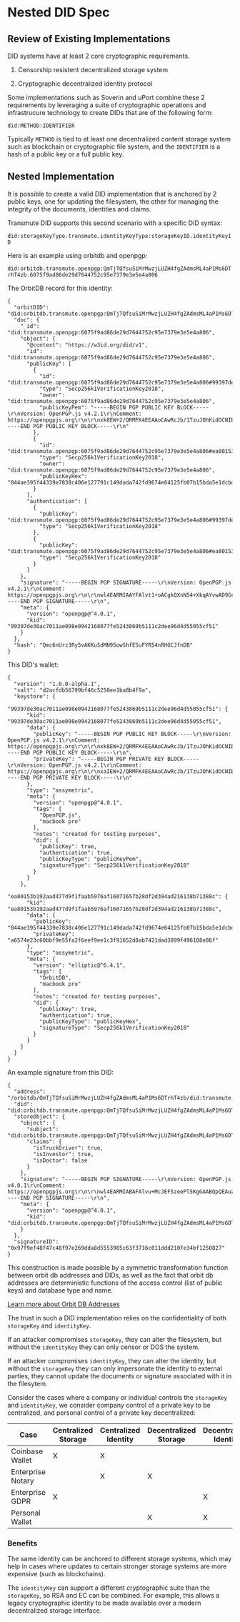 # Nested DID Spec

## Review of Existing Implementations

DID systems have at least 2 core cryptographic requirements.

1. Censorship resistent decentralized storage system

2. Cryptographic decentralized identity protocol

Some implementations such as Soverin and uPort combine these 2 requirements by leveraging a suite of cryptographic operations and infrastrucure technology to create DIDs that are of the following form:

`did:METHOD:IDENTIFIER`

Typically `METHOD` is tied to at least one decentralized content storage system such as blockchain or cryptographic file system, and the `IDENTIFIER` is a hash of a public key or a full public key.

## Nested Implementation

It is possible to create a valid DID implementation that is anchored by 2 public keys, one for updating the filesystem, the other for managing the integrity of the documents, identities and claims.

Transmute DID supports this second scenario with a specific DID syntax:

`did:storageKeyType.transmute.identityKeyType:storageKeyID.identityKeyID`


Here is an example using orbitdb and openpgp:

`did:orbitdb.transmute.openpgp:QmTjTQfsuSiMrMwzjLUZH4fgZAdmsML4aP1Ms6DTrhT4zb.6075f9ad86de29d7644752c95e7379e3e5e4a806`

The OrbitDB record for this identity:

```
{
  "orbitDID": "did:orbitdb.transmute.openpgp:QmTjTQfsuSiMrMwzjLUZH4fgZAdmsML4aP1Ms6DTrhT4zb.6075f9ad86de29d7644752c95e7379e3e5e4a806",
  "doc": {
    "_id": "did:transmute.openpgp:6075f9ad86de29d7644752c95e7379e3e5e4a806",
    "object": {
      "@context": "https://w3id.org/did/v1",
      "id": "did:transmute.openpgp:6075f9ad86de29d7644752c95e7379e3e5e4a806",
      "publicKey": [
        {
          "id": "did:transmute.openpgp:6075f9ad86de29d7644752c95e7379e3e5e4a806#99397de30ac7011ae098e0942168077fe5243869b5111c2dee96d4d55055cf51",
          "type": "Secp256k1VerificationKey2018",
          "owner": "did:transmute.openpgp:6075f9ad86de29d7644752c95e7379e3e5e4a806",
          "publicKeyPem": "-----BEGIN PGP PUBLIC KEY BLOCK-----\r\nVersion: OpenPGP.js v4.2.1\r\nComment: https://openpgpjs.org\r\n\r\nxk8EW+2/QRMFK4EEAAoCAwRcJb/1TzuJOhKidOCNIB6bZLZ9wJmP0CCALUiQ\r\nSnCRMsY+V75Me9T74DeCJvn/LvgpbxeIreJ/nddxE7pxIJv+zQh0ZXN0LWtl\r\necJ3BBATCAAfBQJb7b9BBgsJBwgDAgQVCAoCAxYCAQIZAQIbAwIeAQAKCRBe\r\nc3nj5eSoBkSeAP9cCJyT5Y8veQON+1gc3iciymMTaV5FUqgH3DBmHYJ3+gEA\r\n6qvb7qOH7I0YEMpzgYMNblS8GcaLwIsEbpyTbOfeog/OUwRb7b9BEgUrgQQA\r\nCgIDBAG1wZ23+Gw517yYRXN/xIMYeqRbnolkW+gdvyk1edhm0KqYc2AMjqfR\r\n9447c6FJ/i5jFrvqhs1ZI9fedDb7dukDAQgHwmEEGBMIAAkFAlvtv0ECGwwA\r\nCgkQXnN54+XkqAYwFAD/dNeNPeYWlFWIt2oNZYGufJiHLQtPee/s/7BpJlLN\r\n7AMA/2/0M/vwONA58pHCT6fb6/iQmHczSLrBo/nckxA7zhG2\r\n=wnW5\r\n-----END PGP PUBLIC KEY BLOCK-----\r\n"
        },
        {
          "id": "did:transmute.openpgp:6075f9ad86de29d7644752c95e7379e3e5e4a806#ea80153b192aad477d9f1faab5976af16071657b28df2d394ad216138b71388c",
          "type": "Secp256k1VerificationKey2018",
          "owner": "did:transmute.openpgp:6075f9ad86de29d7644752c95e7379e3e5e4a806",
          "publicKeyHex": "044ae395f44339e7838c406e127791c149dada742fd9674e64125fb07b15bda5e1dcbd8ff4042af018404da79f22a3895fae7aaf528e3c445e193324a026afe670"
        }
      ],
      "authentication": [
        {
          "publicKey": "did:transmute.openpgp:6075f9ad86de29d7644752c95e7379e3e5e4a806#99397de30ac7011ae098e0942168077fe5243869b5111c2dee96d4d55055cf51",
          "type": "Secp256k1VerificationKey2018"
        },
        {
          "publicKey": "did:transmute.openpgp:6075f9ad86de29d7644752c95e7379e3e5e4a806#ea80153b192aad477d9f1faab5976af16071657b28df2d394ad216138b71388c",
          "type": "Secp256k1VerificationKey2018"
        }
      ]
    },
    "signature": "-----BEGIN PGP SIGNATURE-----\r\nVersion: OpenPGP.js v4.2.1\r\nComment: https://openpgpjs.org\r\n\r\nwl4EARMIAAYFAlvt1+oACgkQXnN54+XkqAYvwAD9GcYOmQSSA6+mcx94nNoS\r\nrmjI34TjSorGbKPU5x/5erwBAPw+4o55LSXYBYjgRyUhFv6dJi5bsNlcNAu+\r\n0XuKzzw1\r\n=AXRc\r\n-----END PGP SIGNATURE-----\r\n",
    "meta": {
      "version": "openpgp@^4.0.1",
      "kid": "99397de30ac7011ae098e0942168077fe5243869b5111c2dee96d4d55055cf51"
    }
  },
  "hash": "Qmc6nUrz3Ry5vAKKuSdMN95owShfESuFYR54nRHGCJfnDB"
}
```

This DID's wallet: 

```
{
  "version": "1.0.0-alpha.1",
  "salt": "d2acfdb56799bf46c5250ee1ba8b4f9a",
  "keystore": {
    "99397de30ac7011ae098e0942168077fe5243869b5111c2dee96d4d55055cf51": {
      "kid": "99397de30ac7011ae098e0942168077fe5243869b5111c2dee96d4d55055cf51",
      "data": {
        "publicKey": "-----BEGIN PGP PUBLIC KEY BLOCK-----\r\nVersion: OpenPGP.js v4.2.1\r\nComment: https://openpgpjs.org\r\n\r\nxk8EW+2/QRMFK4EEAAoCAwRcJb/1TzuJOhKidOCNIB6bZLZ9wJmP0CCALUiQ\r\nSnCRMsY+V75Me9T74DeCJvn/LvgpbxeIreJ/nddxE7pxIJv+zQh0ZXN0LWtl\r\necJ3BBATCAAfBQJb7b9BBgsJBwgDAgQVCAoCAxYCAQIZAQIbAwIeAQAKCRBe\r\nc3nj5eSoBkSeAP9cCJyT5Y8veQON+1gc3iciymMTaV5FUqgH3DBmHYJ3+gEA\r\n6qvb7qOH7I0YEMpzgYMNblS8GcaLwIsEbpyTbOfeog/OUwRb7b9BEgUrgQQA\r\nCgIDBAG1wZ23+Gw517yYRXN/xIMYeqRbnolkW+gdvyk1edhm0KqYc2AMjqfR\r\n9447c6FJ/i5jFrvqhs1ZI9fedDb7dukDAQgHwmEEGBMIAAkFAlvtv0ECGwwA\r\nCgkQXnN54+XkqAYwFAD/dNeNPeYWlFWIt2oNZYGufJiHLQtPee/s/7BpJlLN\r\n7AMA/2/0M/vwONA58pHCT6fb6/iQmHczSLrBo/nckxA7zhG2\r\n=wnW5\r\n-----END PGP PUBLIC KEY BLOCK-----\r\n",
        "privateKey": "-----BEGIN PGP PRIVATE KEY BLOCK-----\r\nVersion: OpenPGP.js v4.2.1\r\nComment: https://openpgpjs.org\r\n\r\nxaIEW+2/QRMFK4EEAAoCAwRcJb/1TzuJOhKidOCNIB6bZLZ9wJmP0CCALUiQ\r\nSnCRMsY+V75Me9T74DeCJvn/LvgpbxeIreJ/nddxE7pxIJv+/gkDCDH4RRT4\r\nE99b4LcBQmuibj8oa7TbS48c49rbAtSXXei76iXBQhwCdk1hR0K1z0sfJdka\r\nDsqW5YKttOOBg/Yq6Am3blj6SOwAa3/oKqp8KVrNCHRlc3Qta2V5wncEEBMI\r\nAB8FAlvtv0EGCwkHCAMCBBUICgIDFgIBAhkBAhsDAh4BAAoJEF5zeePl5KgG\r\nRJ4A/1wInJPljy95A437WBzeJyLKYxNpXkVSqAfcMGYdgnf6AQDqq9vuo4fs\r\njRgQynOBgw1uVLwZxovAiwRunJNs596iD8emBFvtv0ESBSuBBAAKAgMEAbXB\r\nnbf4bDnXvJhFc3/Egxh6pFueiWRb6B2/KTV52GbQqphzYAyOp9H3jjtzoUn+\r\nLmMWu+qGzVkj1950Nvt26QMBCAf+CQMIYP5+waCu4ofgje4rpySi5OrQmlP7\r\ndEccpK9TvLf8qeDm68/gfmZiKyZhq/c9Z+RcpY8nzWP6ikt+5G40fLv/eAjM\r\nxUOBS6oMEvn3xOX+oMJhBBgTCAAJBQJb7b9BAhsMAAoJEF5zeePl5KgGMBQA\r\n/3TXjT3mFpRViLdqDWWBrnyYhy0LT3nv7P+waSZSzewDAP9v9DP78DjQOfKR\r\nwk+n2+v4kJh3M0i6waP53JMQO84Rtg==\r\n=6rUI\r\n-----END PGP PRIVATE KEY BLOCK-----\r\n"
      },
      "type": "assymetric",
      "meta": {
        "version": "openpgp@^4.0.1",
        "tags": [
          "OpenPGP.js",
          "macbook pro"
        ],
        "notes": "created for testing purposes",
        "did": {
          "publicKey": true,
          "authentication": true,
          "publicKeyType": "publicKeyPem",
          "signatureType": "Secp256k1VerificationKey2018"
        }
      }
    },
    "ea80153b192aad477d9f1faab5976af16071657b28df2d394ad216138b71388c": {
      "kid": "ea80153b192aad477d9f1faab5976af16071657b28df2d394ad216138b71388c",
      "data": {
        "publicKey": "044ae395f44339e7838c406e127791c149dada742fd9674e64125fb07b15bda5e1dcbd8ff4042af018404da79f22a3895fae7aaf528e3c445e193324a026afe670",
        "privateKey": "a6574e23c60bbf9e55fa2f6eef9ee1c3f91652d0ab7421dad3899f496108e86f"
      },
      "type": "assymetric",
      "meta": {
        "version": "elliptic@^6.4.1",
        "tags": [
          "OrbitDB",
          "macbook pro"
        ],
        "notes": "created for testing purposes",
        "did": {
          "publicKey": true,
          "authentication": true,
          "publicKeyType": "publicKeyHex",
          "signatureType": "Secp256k1VerificationKey2018"
        }
      }
    }
  }
}
```

An example signature from this DID:

```
{
  "address": "/orbitdb/QmTjTQfsuSiMrMwzjLUZH4fgZAdmsML4aP1Ms6DTrhT4zb/did:transmute.openpgp:6075f9ad86de29d7644752c95e7379e3e5e4a806",
  "did": "did:orbitdb.transmute.openpgp:QmTjTQfsuSiMrMwzjLUZH4fgZAdmsML4aP1Ms6DTrhT4zb.6075f9ad86de29d7644752c95e7379e3e5e4a806",
  "storeObject": {
    "object": {
      "subject": "did:orbitdb.transmute.openpgp:QmTjTQfsuSiMrMwzjLUZH4fgZAdmsML4aP1Ms6DTrhT4zb.6075f9ad86de29d7644752c95e7379e3e5e4a806",
      "claims": {
        "isTruckDriver": true,
        "isInvestor": true,
        "isDoctor": false
      }
    },
    "signature": "-----BEGIN PGP SIGNATURE-----\r\nVersion: OpenPGP.js v4.0.1\r\nComment: https://openpgpjs.org\r\n\r\nwl4EARMIABAFAlvu+McJEF5zeePl5KgGAABQpQEAuZF+jpbAxNzPlLhuwuUz\nJ+W8+q8F7VQHo//OGiE4ImsBANlCptfhxdiCPqfvMvDwdKfmNpEY3zevebbC\n+P5lq84O\r\n=OG6p\r\n-----END PGP SIGNATURE-----\r\n",
    "meta": {
      "version": "openpgp@^4.0.1",
      "kid": "did:orbitdb.transmute.openpgp:QmTjTQfsuSiMrMwzjLUZH4fgZAdmsML4aP1Ms6DTrhT4zb.6075f9ad86de29d7644752c95e7379e3e5e4a806#99397de30ac7011ae098e0942168077fe5243869b5111c2dee96d4d55055cf51"
    }
  },
  "signatureID": "0x97f9ef48f47c48f97e269dda8d5553985c63f3716c011ddd210fe34bf1250827"
}
```

This construction is made possible by a symmetric transformation function between orbit db addresses and DIDs, as well as the fact that orbit db addresses are deterministic functions of the access control (list of public keys) and database type and name.

[Learn more about Orbit DB Addresses](https://github.com/orbitdb/orbit-db/blob/master/GUIDE.md#address)

The trust in such a DID implementation relies on the confidentiality of both `storageKey` and `identityKey`. 

If an attacker compromises `storageKey`, they can alter the filesystem, but without the `identityKey` they can only censor or DOS the system.

If an attacker compromises `identityKey`, they can alter the identity, but without the `storageKey` they can only impersonate the identity to external parties, they cannot update the documents or signature associated with it in the filesytem.

Consider the cases where a company or individual controls the `storageKey` and `identityKey`, we consider company control of a private key to be centralized, and personal control of a private key decentralized:


| Case              | Centralized Storage | Centralized Identity | Decentralized Storage | Decentralized Identity |
|-------------------|---------------------|----------------------|-----------------------|------------------------|
| Coinbase Wallet   | X                   | X                    |                       |                        |
| Enterprise Notary |                     | X                    | X                     |                        |
| Enterprise GDPR   | X                   |                      |                       | X                      |
| Personal Wallet   |                     |                      | X                     | X                      |

### Benefits

The same identity can be anchored to different storage systems, which may help in cases where updates to certain stronger storage systems are more expensive (such as blockchains).

The `identityKey` can support a different cryptographic suite than the `storageKey`, so RSA and EC can be combined. For example, this allows a legacy cryptographic identity to be made available over a modern decentralized storage interface.

